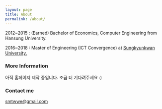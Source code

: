 ```yaml
---
layout: page
title: About
permalink: /about/
---
```

2012~2015 : (Earned) Bachelor of Economics, Computer Engineering from Hansung University.

2016~2018 : Master of Engineering (ICT Convergence) at [Sungkyunkwan University.](http://www.skku.edu/)

### More Information

아직 홈페이지 제작 중입니다. 조금 더 기다려주세요 :)

### Contact me

[smtwwe@gmail.com](mailto:smtwwe@gmail.com)
